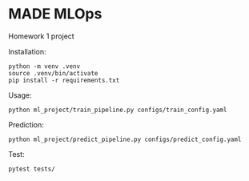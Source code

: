 MADE MLOps
==============================
Homework 1 project

Installation: 
~~~
python -m venv .venv
source .venv/bin/activate
pip install -r requirements.txt
~~~
Usage:
~~~
python ml_project/train_pipeline.py configs/train_config.yaml
~~~

Prediction:
~~~
python ml_project/predict_pipeline.py configs/predict_config.yaml
~~~


Test:
~~~
pytest tests/
~~~